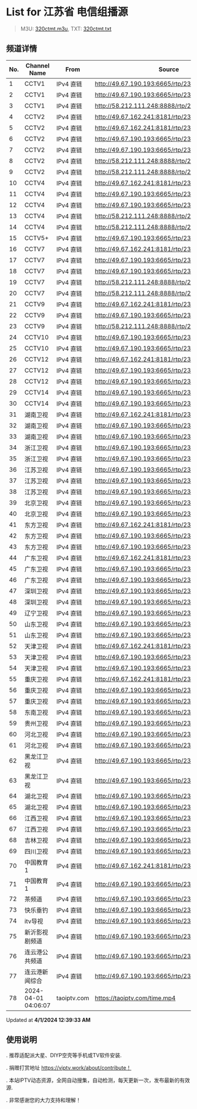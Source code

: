 # List for **江苏省 电信组播源**

> M3U: [320ctmt.m3u](/320ctmt.m3u), TXT: [320ctmt.txt](/txt/320ctmt.txt)

## 频道详情

| No. | Channel Name | From | Source |
| --- | ------------ | ---- | ------ |
| 1 | CCTV1 | IPv4 直链 | <http://49.67.190.193:6665/rtp/239.49.8.129:6000> |
| 2 | CCTV1 | IPv4 直链 | <http://49.67.190.193:6665/rtp/239.49.8.19:9614> |
| 3 | CCTV1 | IPv4 直链 | <http://58.212.111.248:8888/rtp/239.49.8.129:6000> |
| 4 | CCTV2 | IPv4 直链 | <http://49.67.162.241:8181/rtp/239.49.8.130:6000> |
| 5 | CCTV2 | IPv4 直链 | <http://49.67.162.241:8181/rtp/239.49.8.50:9802> |
| 6 | CCTV2 | IPv4 直链 | <http://49.67.190.193:6665/rtp/239.49.8.130:6000> |
| 7 | CCTV2 | IPv4 直链 | <http://49.67.190.193:6665/rtp/239.49.8.50:9802> |
| 8 | CCTV2 | IPv4 直链 | <http://58.212.111.248:8888/rtp/239.49.8.130:6000> |
| 9 | CCTV2 | IPv4 直链 | <http://58.212.111.248:8888/rtp/239.49.8.50:9802> |
| 10 | CCTV4 | IPv4 直链 | <http://49.67.162.241:8181/rtp/239.49.8.51:9806> |
| 11 | CCTV4 | IPv4 直链 | <http://49.67.190.193:6665/rtp/239.49.8.131:6000> |
| 12 | CCTV4 | IPv4 直链 | <http://49.67.190.193:6665/rtp/239.49.8.51:9806> |
| 13 | CCTV4 | IPv4 直链 | <http://58.212.111.248:8888/rtp/239.49.8.131:6000> |
| 14 | CCTV4 | IPv4 直链 | <http://58.212.111.248:8888/rtp/239.49.8.51:9806> |
| 15 | CCTV5+ | IPv4 直链 | <http://49.67.190.193:6665/rtp/239.49.8.18:9610> |
| 16 | CCTV7 | IPv4 直链 | <http://49.67.162.241:8181/rtp/239.49.8.52:9810> |
| 17 | CCTV7 | IPv4 直链 | <http://49.67.190.193:6665/rtp/239.49.8.132:6000> |
| 18 | CCTV7 | IPv4 直链 | <http://49.67.190.193:6665/rtp/239.49.8.52:9810> |
| 19 | CCTV7 | IPv4 直链 | <http://58.212.111.248:8888/rtp/239.49.8.132:6000> |
| 20 | CCTV7 | IPv4 直链 | <http://58.212.111.248:8888/rtp/239.49.8.52:9810> |
| 21 | CCTV9 | IPv4 直链 | <http://49.67.162.241:8181/rtp/239.49.8.53:9814> |
| 22 | CCTV9 | IPv4 直链 | <http://49.67.190.193:6665/rtp/239.49.8.53:9814> |
| 23 | CCTV9 | IPv4 直链 | <http://58.212.111.248:8888/rtp/239.49.8.53:9814> |
| 24 | CCTV10 | IPv4 直链 | <http://49.67.190.193:6665/rtp/239.49.8.134:6000> |
| 25 | CCTV10 | IPv4 直链 | <http://49.67.190.193:6665/rtp/239.49.8.54:9818> |
| 26 | CCTV12 | IPv4 直链 | <http://49.67.162.241:8181/rtp/239.49.8.55:9822> |
| 27 | CCTV12 | IPv4 直链 | <http://49.67.190.193:6665/rtp/239.49.8.135:6000> |
| 28 | CCTV12 | IPv4 直链 | <http://49.67.190.193:6665/rtp/239.49.8.55:9822> |
| 29 | CCTV14 | IPv4 直链 | <http://49.67.190.193:6665/rtp/239.49.8.136:6000> |
| 30 | CCTV14 | IPv4 直链 | <http://49.67.190.193:6665/rtp/239.49.8.56:9826> |
| 31 | 湖南卫视 | IPv4 直链 | <http://49.67.162.241:8181/rtp/239.49.8.12:9418> |
| 32 | 湖南卫视 | IPv4 直链 | <http://49.67.190.193:6665/rtp/239.49.8.12:9418> |
| 33 | 湖南卫视 | IPv4 直链 | <http://49.67.190.193:6665/rtp/239.49.8.142:6000> |
| 34 | 浙江卫视 | IPv4 直链 | <http://49.67.190.193:6665/rtp/239.49.8.139:6000> |
| 35 | 浙江卫视 | IPv4 直链 | <http://49.67.190.193:6665/rtp/239.49.8.20:9618> |
| 36 | 江苏卫视 | IPv4 直链 | <http://49.67.190.193:6665/rtp/239.49.0.126:8000> |
| 37 | 江苏卫视 | IPv4 直链 | <http://49.67.190.193:6665/rtp/239.49.8.138:6000> |
| 38 | 江苏卫视 | IPv4 直链 | <http://49.67.190.193:6665/rtp/239.49.8.16:9602> |
| 39 | 北京卫视 | IPv4 直链 | <http://49.67.190.193:6665/rtp/239.49.8.11:9414> |
| 40 | 北京卫视 | IPv4 直链 | <http://49.67.190.193:6665/rtp/239.49.8.141:6000> |
| 41 | 东方卫视 | IPv4 直链 | <http://49.67.162.241:8181/rtp/239.49.8.140:6000> |
| 42 | 东方卫视 | IPv4 直链 | <http://49.67.190.193:6665/rtp/239.49.8.140:6000> |
| 43 | 东方卫视 | IPv4 直链 | <http://49.67.190.193:6665/rtp/239.49.8.17:9606> |
| 44 | 广东卫视 | IPv4 直链 | <http://49.67.162.241:8181/rtp/239.49.8.13:9422> |
| 45 | 广东卫视 | IPv4 直链 | <http://49.67.190.193:6665/rtp/239.49.8.13:9422> |
| 46 | 广东卫视 | IPv4 直链 | <http://49.67.190.193:6665/rtp/239.49.8.143:6000> |
| 47 | 深圳卫视 | IPv4 直链 | <http://49.67.190.193:6665/rtp/239.49.8.145:6000> |
| 48 | 深圳卫视 | IPv4 直链 | <http://49.67.190.193:6665/rtp/239.49.8.15:9430> |
| 49 | 辽宁卫视 | IPv4 直链 | <http://49.67.190.193:6665/rtp/239.49.8.48:8000> |
| 50 | 山东卫视 | IPv4 直链 | <http://49.67.190.193:6665/rtp/239.49.8.146:6000> |
| 51 | 山东卫视 | IPv4 直链 | <http://49.67.190.193:6665/rtp/239.49.8.7:9306> |
| 52 | 天津卫视 | IPv4 直链 | <http://49.67.162.241:8181/rtp/239.49.8.35:8620> |
| 53 | 天津卫视 | IPv4 直链 | <http://49.67.190.193:6665/rtp/239.49.8.148:6000> |
| 54 | 天津卫视 | IPv4 直链 | <http://49.67.190.193:6665/rtp/239.49.8.35:8620> |
| 55 | 重庆卫视 | IPv4 直链 | <http://49.67.162.241:8181/rtp/239.49.8.149:6000> |
| 56 | 重庆卫视 | IPv4 直链 | <http://49.67.190.193:6665/rtp/239.49.8.149:6000> |
| 57 | 重庆卫视 | IPv4 直链 | <http://49.67.190.193:6665/rtp/239.49.8.57:9830> |
| 58 | 东南卫视 | IPv4 直链 | <http://49.67.190.193:6665/rtp/239.49.8.112:8000> |
| 59 | 贵州卫视 | IPv4 直链 | <http://49.67.190.193:6665/rtp/239.49.8.49:8000> |
| 60 | 河北卫视 | IPv4 直链 | <http://49.67.190.193:6665/rtp/239.49.8.114:8000> |
| 61 | 河北卫视 | IPv4 直链 | <http://49.67.190.193:6665/rtp/239.49.8.188:6000> |
| 62 | 黑龙江卫视 | IPv4 直链 | <http://49.67.190.193:6665/rtp/239.49.8.144:6000> |
| 63 | 黑龙江卫视 | IPv4 直链 | <http://49.67.190.193:6665/rtp/239.49.8.14:9426> |
| 64 | 湖北卫视 | IPv4 直链 | <http://49.67.190.193:6665/rtp/239.49.8.147:6000> |
| 65 | 湖北卫视 | IPv4 直链 | <http://49.67.190.193:6665/rtp/239.49.8.8:9632> |
| 66 | 江西卫视 | IPv4 直链 | <http://49.67.190.193:6665/rtp/239.49.8.111:8000> |
| 67 | 江西卫视 | IPv4 直链 | <http://49.67.190.193:6665/rtp/239.49.8.185:6000> |
| 68 | 吉林卫视 | IPv4 直链 | <http://49.67.190.193:6665/rtp/239.49.8.113:8000> |
| 69 | 四川卫视 | IPv4 直链 | <http://49.67.190.193:6665/rtp/239.49.8.110:8000> |
| 70 | 中国教育1 | IPv4 直链 | <http://49.67.162.241:8181/rtp/239.49.8.115:8000> |
| 71 | 中国教育1 | IPv4 直链 | <http://49.67.190.193:6665/rtp/239.49.8.115:8000> |
| 72 | 茶频道 | IPv4 直链 | <http://49.67.190.193:6665/rtp/239.49.0.146:8000> |
| 73 | 快乐垂钓 | IPv4 直链 | <http://49.67.190.193:6665/rtp/239.49.0.114:8000> |
| 74 | itv导视 | IPv4 直链 | <http://49.67.190.193:6665/rtp/239.49.8.34:8612> |
| 75 | 新沂影视剧频道 | IPv4 直链 | <http://49.67.190.193:6665/rtp/239.49.0.125:8000> |
| 76 | 连云港公共频道 | IPv4 直链 | <http://49.67.190.193:6665/rtp/239.49.0.188:8000> |
| 77 | 连云港新闻综合 | IPv4 直链 | <http://49.67.190.193:6665/rtp/239.49.0.186:8000> |
| 78 | 2024-04-01 04:06:07 | taoiptv.com | <https://taoiptv.com/time.mp4> |

Updated at **4/1/2024 12:39:33 AM**

## 使用说明

. 推荐适配派大星、DIYP空壳等手机或TV软件安装.

. 捐赠打赏地址 https://viptv.work/about/contribute！

. 本站IPTV动态资源，全网自动搜集，自动检测，每天更新一次，发布最新的有效源.

. 非常感谢您的大力支持和理解！